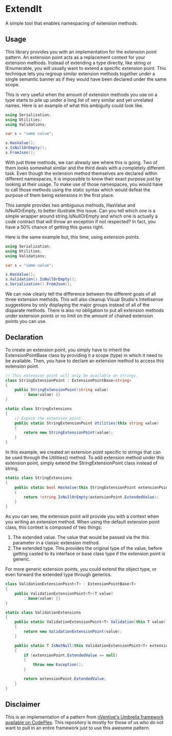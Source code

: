 ExtendIt
========

A simple tool that enables namespacing of extension methods.

Usage
-----

This library provides you with an implementation for the extension point pattern. An extension point acts as a replacement context for your extension methods. Instead of extending a type directly, like string or IEnumerable, you will usually want to extend a specific extension point. This technique lets you regroup similar extension methods together under a single semantic banner as if they would have been declared under the same scope.

This is very useful when the amount of extension methods you use on a type starts to pile up under a long list of very similar and yet unrelated names. Here is an example of what this ambiguity could look like.

```csharp
using Serialization;
using Utilities;
using Validations;

var s = "some value";

s.HasValue();
s.IsNullOrEmpty();
s.FromJson();
```

With just three methods, we can already see where this is going. Two of them looks somewhat similar and the third deals with a completely different task. Even though the extension method themselves are declared within different namespaces, it is impossible to know their exact purpose just by looking at their usage. To make use of those namespaces, you would have to call those methods using the static syntax which would defeat the purpose of them being extensions in the first place.

This sample provides two ambiguous methods, HasValue and IsNullOrEmpty, to better illustrate this issue. Can you tell which one is a simple wrapper around string.IsNullOrEmpty and which one is actually a code contract that will throw an exception if not respected? In fact, you have a 50% chance of getting this guess right.

Here is the same example but, this time, using extension points.

```csharp
using Serialization;
using Utilities;
using Validations;

var s = "some value";

s.HasValue();
s.Validation().IsNullOrEmpty();
s.Serialization().FromJson();
```

We can now clearly tell the difference between the different goals of all three extension methods. This will also cleanup Visual Studio's Intellisense suggestions by only displaying the major groups instead of all of the disparate methods. There is also no obligation to put all extension methods under extension points or no limit on the amount of chained extension points you can use.

Declaration
-----------

To create an extension point, you simply have to inherit the ExtensionPointBase class by providing it a scope (type) in which it need to be available. Then, you have to declare an extension method to access this extension point.

```csharp
// This extension point will only be available on strings.
class StringExtensionPoint : ExtensionPointBase<string>
{
    public StringExtensionPoint(string value)
        : base(value) {}
}

static class StringExtensions
{
    // Expose the extension point.
    public static StringExtensionPoint Utilities(this string value)
    {
        return new StringExtensionPoint(value);
    }
}
```

In this example, we created an extension point specific to strings that can be used through the Utilities() method. To add extension method under this extension point, simply extend the StringExtensionPoint class instead of string.

```csharp
static class StringExtensions
{
    public static bool HasValue(this StringExtensionPoint extensionPoint)
    {
        return !string.IsNullOrEmpty(extensionPoint.ExtendedValue);
    }
}
```

As you can see, the extension point will provide you with a context when you writing an extension method. When using the default extension point class, this context is composed of two things:
1.    The extended value. The value that would be passed via the this parameter in a classic extension method.
2.    The extended type. This provides the original type of the value, before getting casted to its interface or base class type if the extension point is generic.

For more generic extension points, you could extend the object type, or even forward the extended type through generics.

```csharp
class ValidationExtensionPoint<T> : ExtensionPointBase<T>
{
    public ValidationExtensionPoint<T>(T value)
        : base(value) {}
}

static class ValidationExtensions
{
    public static ValidationExtensionPoint<T> Validation(this T value)
    {
        return new ValidationExtensionPoint(value);
    }

    public static T IsNotNull(this ValidationExtensionPoint<T> extensionPoint)
    {
        if (extensionPoint.ExtendedValue == null)
        {
            throw new Exception();
        }

        return extensionPoint.ExtendedValue;
    }
}
```

Disclaimer
----------

This is an implementation of a pattern from [nVentive's Umbrella framework available on CodePlex](https://umbrella.codeplex.com/). This repository is mostly for those of us who do not want to pull in an entire framework just to use this awesome pattern.

